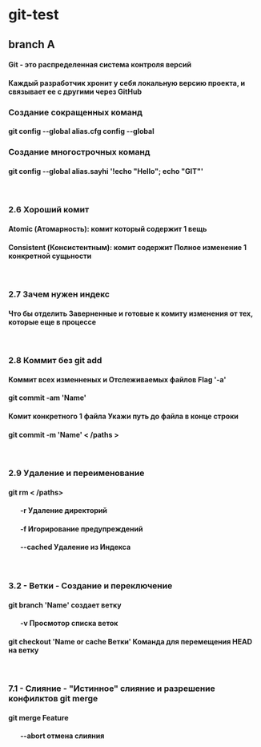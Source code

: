 # git-test

## branch A 

<h4>Git - это распределенная система контроля версий</h4>
<h4>Каждый разработчик хронит у себя локальную версию проекта, и связывает ее с другими через GitHub</h4>


<h3>Создание сокращенных команд</h3>
<h4>git config --global alias.cfg config --global</h4>
<h3>Создание многострочных команд</h3>
<h4>git config --global alias.sayhi '!echo "Hello"; echo "GIT"'</h4>

<br>

<h3>2.6 Хороший комит</h3>
<h4>Atomic (Атомарность): комит который содержит 1 вещь</h4>
<h4>Consistent (Консистентным): комит содержит Полное изменение 1 конкретной сущьности</h4>

<br>

<h3>2.7 Зачем нужен индекс</h3>
<h4>Что бы отделить Заверненные и готовые к комиту изменения от тех, которые еще в процессе</h4>

<br>

<h3>2.8 Коммит без git add</h3>
<h4>Коммит всех изменненых и Отслеживаемых файлов Flag '-a' <h4>
<h4>git commit -am 'Name'</h4>

<h4>Комит конкретного 1 файла Укажи путь до файла в конце строки<h4>
<h4>git commit -m 'Name' < /paths ></h4>

<br>

<h3>2.9 Удаление и переименование</h3>
<h4>git rm < /paths></h4>
<ul>
<h4>-r Удаление директорий</h4>
<h4>-f Игорирование предупреждений</h4>
<h4>--cached Удаление из Индекса</h4>
</ul>

<br>

<h3>3.2 - Ветки - Создание и переключение</h3>
<h4>git branch 'Name' создает ветку</h4>
<ul>
<h4>-v Просмотор списка веток</h4>
</ul>
<h4>git checkout 'Name or cache Ветки' Команда для перемещения HEAD на ветку</h4>

<br>

<h3>7.1 - Cлияние - "Истинное" слияние и разрешение конфилктов git merge</h3>
<h4>git merge Feature</h4>
<ul>
<h4>--abort отмена слияния</h4>
</ul>


